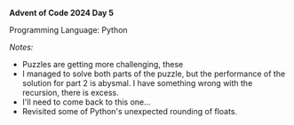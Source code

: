 **Advent of Code 2024 Day 5**

Programming Language: Python

*Notes:*
- Puzzles are getting more challenging, these
- I managed to solve both parts of the puzzle, but the performance of the solution for part 2 is abysmal. I have something wrong with the recursion, there is excess. 
- I'll need to come back to this one...
- Revisited some of Python's unexpected rounding of floats.